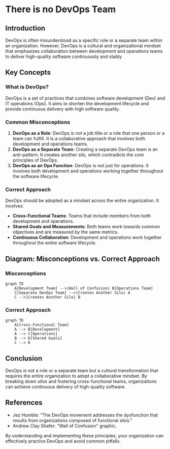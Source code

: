 # There is no DevOps Team

## Introduction
DevOps is often misunderstood as a specific role or a separate team within an organization. However, DevOps is a cultural and organizational mindset that emphasizes collaboration between development and operations teams to deliver high-quality software continuously and stably

## Key Concepts

### What is DevOps?
DevOps is a set of practices that combines software development (Dev) and IT operations (Ops). It aims to shorten the development lifecycle and provide continuous delivery with high software quality.

### Common Misconceptions
1. **DevOps as a Role**: DevOps is not a job title or a role that one person or a team can fulfill. It is a collaborative approach that involves both development and operations teams.
2. **DevOps as a Separate Team**: Creating a separate DevOps team is an anti-pattern. It creates another silo, which contradicts the core principles of DevOps.
3. **DevOps as an Ops Function**: DevOps is not just for operations. It involves both development and operations working together throughout the software lifecycle.

### Correct Approach
DevOps should be adopted as a mindset across the entire organization. It involves:
- **Cross-Functional Teams**: Teams that include members from both development and operations.
- **Shared Goals and Measurements**: Both teams work towards common objectives and are measured by the same metrics.
- **Continuous Collaboration**: Development and operations work together throughout the entire software lifecycle.

## Diagram: Misconceptions vs. Correct Approach

### Misconceptions
```mermaid
graph TD
    A[Development Team] -->|Wall of Confusion| B[Operations Team]
    C[Separate DevOps Team] -->|Creates Another Silo| A
    C -->|Creates Another Silo| B
```

### Correct Approach
```mermaid
graph TD
    A[Cross-Functional Team]
    A --> B[Development]
    A --> C[Operations]
    B --> D[Shared Goals]
    C --> D
```

## Conclusion
DevOps is not a role or a separate team but a cultural transformation that requires the entire organization to adopt a collaborative mindset. By breaking down silos and fostering cross-functional teams, organizations can achieve continuous delivery of high-quality software.

## References
- Jez Humble: "The DevOps movement addresses the dysfunction that results from organizations composed of functional silos."
- Andrew Clay Shafer: "Wall of Confusion" graphic.

By understanding and implementing these principles, your organization can effectively practice DevOps and avoid common pitfalls.